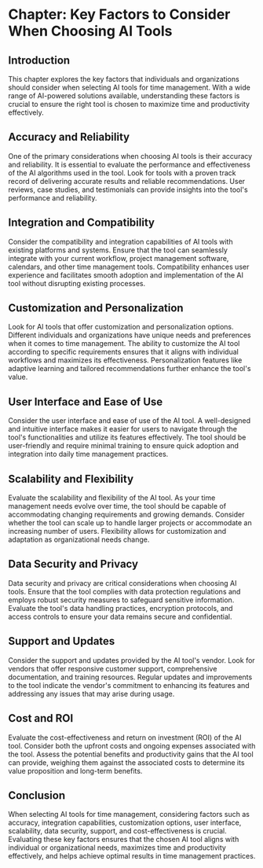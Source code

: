 Chapter: Key Factors to Consider When Choosing AI Tools
=======================================================

Introduction
------------

This chapter explores the key factors that individuals and organizations should consider when selecting AI tools for time management. With a wide range of AI-powered solutions available, understanding these factors is crucial to ensure the right tool is chosen to maximize time and productivity effectively.

Accuracy and Reliability
------------------------

One of the primary considerations when choosing AI tools is their accuracy and reliability. It is essential to evaluate the performance and effectiveness of the AI algorithms used in the tool. Look for tools with a proven track record of delivering accurate results and reliable recommendations. User reviews, case studies, and testimonials can provide insights into the tool's performance and reliability.

Integration and Compatibility
-----------------------------

Consider the compatibility and integration capabilities of AI tools with existing platforms and systems. Ensure that the tool can seamlessly integrate with your current workflow, project management software, calendars, and other time management tools. Compatibility enhances user experience and facilitates smooth adoption and implementation of the AI tool without disrupting existing processes.

Customization and Personalization
---------------------------------

Look for AI tools that offer customization and personalization options. Different individuals and organizations have unique needs and preferences when it comes to time management. The ability to customize the AI tool according to specific requirements ensures that it aligns with individual workflows and maximizes its effectiveness. Personalization features like adaptive learning and tailored recommendations further enhance the tool's value.

User Interface and Ease of Use
------------------------------

Consider the user interface and ease of use of the AI tool. A well-designed and intuitive interface makes it easier for users to navigate through the tool's functionalities and utilize its features effectively. The tool should be user-friendly and require minimal training to ensure quick adoption and integration into daily time management practices.

Scalability and Flexibility
---------------------------

Evaluate the scalability and flexibility of the AI tool. As your time management needs evolve over time, the tool should be capable of accommodating changing requirements and growing demands. Consider whether the tool can scale up to handle larger projects or accommodate an increasing number of users. Flexibility allows for customization and adaptation as organizational needs change.

Data Security and Privacy
-------------------------

Data security and privacy are critical considerations when choosing AI tools. Ensure that the tool complies with data protection regulations and employs robust security measures to safeguard sensitive information. Evaluate the tool's data handling practices, encryption protocols, and access controls to ensure your data remains secure and confidential.

Support and Updates
-------------------

Consider the support and updates provided by the AI tool's vendor. Look for vendors that offer responsive customer support, comprehensive documentation, and training resources. Regular updates and improvements to the tool indicate the vendor's commitment to enhancing its features and addressing any issues that may arise during usage.

Cost and ROI
------------

Evaluate the cost-effectiveness and return on investment (ROI) of the AI tool. Consider both the upfront costs and ongoing expenses associated with the tool. Assess the potential benefits and productivity gains that the AI tool can provide, weighing them against the associated costs to determine its value proposition and long-term benefits.

Conclusion
----------

When selecting AI tools for time management, considering factors such as accuracy, integration capabilities, customization options, user interface, scalability, data security, support, and cost-effectiveness is crucial. Evaluating these key factors ensures that the chosen AI tool aligns with individual or organizational needs, maximizes time and productivity effectively, and helps achieve optimal results in time management practices.
